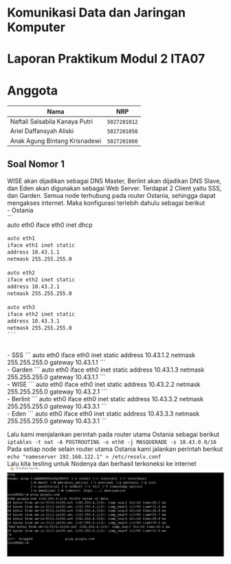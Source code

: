 # Komunikasi Data dan Jaringan Komputer
# Laporan Praktikum Modul 2 ITA07

# Anggota

| Nama                           | NRP          | 
| -------------------------------| -------------| 
| Naftali Salsabila Kanaya Putri    | `5027201012` | 
| Ariel Daffansyah Aliski           | `5027201058` | 
| Anak Agung Bintang Krisnadewi     | `5027201060` |

## Soal Nomor 1
WISE akan dijadikan sebagai DNS Master, Berlint akan dijadikan DNS Slave, dan Eden akan digunakan sebagai Web Server. Terdapat 2 Client yaitu SSS, dan Garden. Semua node terhubung pada router Ostania, sehingga dapat mengakses internet. Maka konfigurasi terlebih dahulu sebagai berikut
<br/>
    - Ostania    
    ```    
    auto eth0
    iface eth0 inet dhcp

    auto eth1
    iface eth1 inet static
    address 10.43.1.1
    netmask 255.255.255.0

    auto eth2
    iface eth2 inet static
    address 10.43.2.1
    netmask 255.255.255.0

    auto eth3
    iface eth2 inet static
    address 10.43.3.1
    netmask 255.255.255.0
    ```
    
<br/>
    - SSS    
    ```    
    auto eth0
    iface eth0 inet static
	address 10.43.1.2
	netmask 255.255.255.0
	gateway 10.43.1.1
	```
<br/>
    - Garden    
    ```    
    auto eth0
    iface eth0 inet static
    address 10.43.1.3
    netmask 255.255.255.0
    gateway 10.43.1.1
    ```
<br/>
    - WISE    
    ```    
    auto eth0
    iface eth0 inet static
    address 10.43.2.2
    netmask 255.255.255.0
    gateway 10.43.2.1
    ```
<br/>
    - Berlint    
    ```    
    auto eth0
    iface eth0 inet static
    address 10.43.3.2
    netmask 255.255.255.0
    gateway 10.43.3.1
    ```
<br/>
    - Eden    
    ```
    auto eth0
    iface eth0 inet static
    address 10.43.3.3
    netmask 255.255.255.0
    gateway 10.43.3.1
    ```

Lalu kami menjalankan perintah pada router utama Ostania sebagai berikut
    `iptables -t nat -A POSTROUTING -o eth0 -j MASQUERADE -s 10.43.0.0/16`
    <br/>
Pada setiap node selain router utama Ostania kami jalankan perintah berikut
    `echo "nameserver 192.168.122.1" > /etc/resolv.conf`
    <br/>
Lalu kita testing untuk Nodenya dan berhasil terkoneksi ke internet
    ![Soal 1](Soal1.png)
